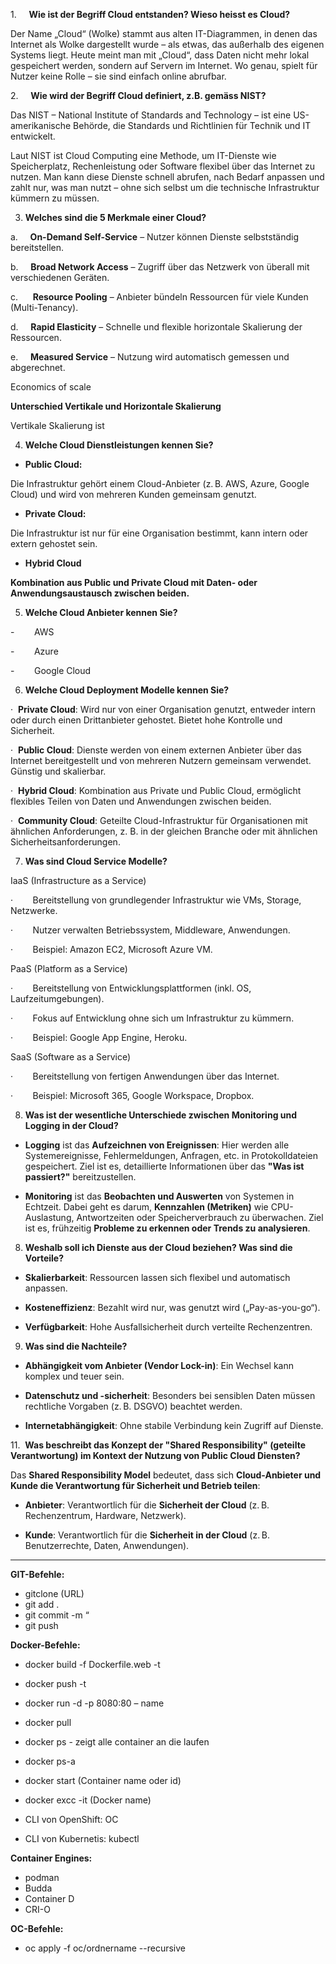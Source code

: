 
1.     **Wie ist der Begriff Cloud entstanden? Wieso heisst es Cloud?**

Der Name „Cloud“ (Wolke) stammt aus alten IT-Diagrammen, in denen das Internet als Wolke dargestellt wurde – als etwas, das außerhalb des eigenen Systems liegt. Heute meint man mit „Cloud“, dass Daten nicht mehr lokal gespeichert werden, sondern auf Servern im Internet. Wo genau, spielt für Nutzer keine Rolle – sie sind einfach online abrufbar.

2.     **Wie wird der Begriff Cloud definiert, z.B. gemäss NIST?**

Das NIST – National Institute of Standards and Technology – ist eine US-amerikanische Behörde, die Standards und Richtlinien für Technik und IT entwickelt.

Laut NIST ist Cloud Computing eine Methode, um IT-Dienste wie Speicherplatz, Rechenleistung oder Software flexibel über das Internet zu nutzen. Man kann diese Dienste schnell abrufen, nach Bedarf anpassen und zahlt nur, was man nutzt – ohne sich selbst um die technische Infrastruktur kümmern zu müssen.

3. **Welches sind die 5 Merkmale einer Cloud?**

a.     **On-Demand Self-Service** – Nutzer können Dienste selbstständig bereitstellen.

b.     **Broad Network Access** – Zugriff über das Netzwerk von überall mit verschiedenen Geräten.

c.      **Resource Pooling** – Anbieter bündeln Ressourcen für viele Kunden (Multi-Tenancy).

d.     **Rapid Elasticity** – Schnelle und flexible horizontale Skalierung der Ressourcen.

e.     **Measured Service** – Nutzung wird automatisch gemessen und abgerechnet.

Economics of scale

**Unterschied Vertikale und Horizontale Skalierung**

Vertikale Skalierung ist

4. **Welche Cloud Dienstleistungen kennen Sie?**

- **Public Cloud:**

Die Infrastruktur gehört einem Cloud-Anbieter (z. B. AWS, Azure, Google Cloud) und wird von mehreren Kunden gemeinsam genutzt.

- **Private Cloud:**

Die Infrastruktur ist nur für eine Organisation bestimmt, kann intern oder extern gehostet sein.

- **Hybrid Cloud**

**Kombination aus Public und Private Cloud mit Daten- oder Anwendungsaustausch zwischen beiden.**

5. **Welche Cloud Anbieter kennen Sie?**

-        AWS

-        Azure

-        Google Cloud

6. **Welche Cloud Deployment Modelle kennen Sie?**

·  **Private Cloud**: Wird nur von einer Organisation genutzt, entweder intern oder durch einen Drittanbieter gehostet. Bietet hohe Kontrolle und Sicherheit.

·  **Public Cloud**: Dienste werden von einem externen Anbieter über das Internet bereitgestellt und von mehreren Nutzern gemeinsam verwendet. Günstig und skalierbar.

·  **Hybrid Cloud**: Kombination aus Private und Public Cloud, ermöglicht flexibles Teilen von Daten und Anwendungen zwischen beiden.

·  **Community Cloud**: Geteilte Cloud-Infrastruktur für Organisationen mit ähnlichen Anforderungen, z. B. in der gleichen Branche oder mit ähnlichen Sicherheitsanforderungen.

7. **Was sind Cloud Service Modelle?**

IaaS (Infrastructure as a Service)

·        Bereitstellung von grundlegender Infrastruktur wie VMs, Storage, Netzwerke.

·        Nutzer verwalten Betriebssystem, Middleware, Anwendungen.

·        Beispiel: Amazon EC2, Microsoft Azure VM.

PaaS (Platform as a Service)

·        Bereitstellung von Entwicklungsplattformen (inkl. OS, Laufzeitumgebungen).

·        Fokus auf Entwicklung ohne sich um Infrastruktur zu kümmern.

·        Beispiel: Google App Engine, Heroku.

SaaS (Software as a Service)

·        Bereitstellung von fertigen Anwendungen über das Internet.

·        Beispiel: Microsoft 365, Google Workspace, Dropbox.


8. **Was ist der wesentliche Unterschiede zwischen Monitoring und Logging in der Cloud?**

- **Logging** ist das **Aufzeichnen von Ereignissen**: Hier werden alle Systemereignisse, Fehlermeldungen, Anfragen, etc. in Protokolldateien gespeichert. Ziel ist es, detaillierte Informationen über das **"Was ist passiert?"** bereitzustellen.

- **Monitoring** ist das **Beobachten und Auswerten** von Systemen in Echtzeit. Dabei geht es darum, **Kennzahlen (Metriken)** wie CPU-Auslastung, Antwortzeiten oder Speicherverbrauch zu überwachen. Ziel ist es, frühzeitig **Probleme zu erkennen oder Trends zu analysieren**.

8. **Weshalb soll ich Dienste aus der Cloud beziehen? Was sind die Vorteile?**

- **Skalierbarkeit**: Ressourcen lassen sich flexibel und automatisch anpassen.

- **Kosteneffizienz**: Bezahlt wird nur, was genutzt wird („Pay-as-you-go“).

- **Verfügbarkeit**: Hohe Ausfallsicherheit durch verteilte Rechenzentren.

9. **Was sind die Nachteile?**

- **Abhängigkeit vom Anbieter (Vendor Lock-in)**: Ein Wechsel kann komplex und teuer sein.

- **Datenschutz und -sicherheit**: Besonders bei sensiblen Daten müssen rechtliche Vorgaben (z. B. DSGVO) beachtet werden.

- **Internetabhängigkeit**: Ohne stabile Verbindung kein Zugriff auf Dienste.

11.  **Was beschreibt das Konzept der "Shared Responsibility" (geteilte Verantwortung) im Kontext der Nutzung von Public Cloud Diensten?**

Das **Shared Responsibility Model** bedeutet, dass sich **Cloud-Anbieter und Kunde die Verantwortung für Sicherheit und Betrieb teilen**:

- **Anbieter**: Verantwortlich für die **Sicherheit der Cloud** (z. B. Rechenzentrum, Hardware, Netzwerk).

- **Kunde**: Verantwortlich für die **Sicherheit in der Cloud** (z. B. Benutzerrechte, Daten, Anwendungen).

----

**GIT-Befehle:**

- gitclone (URL)
- git add .
- git commit -m “
- git push

**Docker-Befehle:**

- docker build -f Dockerfile.web -t
- docker push -t
- docker run -d -p 8080:80 – name 
- docker pull
- docker ps - zeigt alle container an die laufen
- docker ps-a
- docker start (Container name oder id)
- docker excc -it (Docker name)


- CLI von OpenShift: OC
- CLI von Kubernetis: kubectl

**Container Engines:**

- podman
- Budda
- Container D
- CRI-O

**OC-Befehle:**

- oc apply -f  oc/ordnername --recursive
